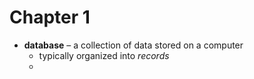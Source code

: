 # Chapter 1
- **database** – a collection of data stored on a computer
	- typically organized into *records*
	- 
